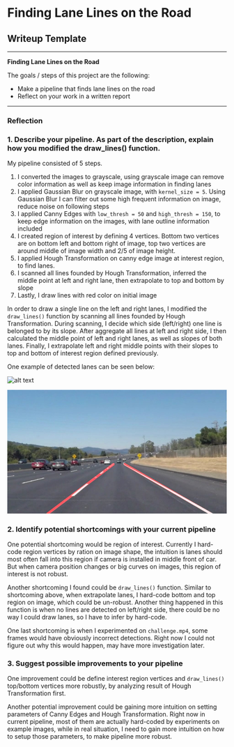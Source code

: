# **Finding Lane Lines on the Road**

## Writeup Template

---

**Finding Lane Lines on the Road**

The goals / steps of this project are the following:
* Make a pipeline that finds lane lines on the road
* Reflect on your work in a written report


[//]: # (Image References)

[image1]: ./test_images/solidWhiteCurve.jpg "solidWhiteCurve"

[image2]: ./test_images_output/solidWhiteCurve.jpg "solidWhiteCurve_output"

---

### Reflection

### 1. Describe your pipeline. As part of the description, explain how you modified the draw_lines() function.

My pipeline consisted of 5 steps.
1. I converted the images to grayscale, using grayscale image can remove color information as well as keep image information in finding lanes
2. I applied Gaussian Blur on grayscale image, with `kernel_size = 5`. Using Gaussian Blur I can filter out some high frequent information on image, reduce noise on following steps
3. I applied Canny Edges with `low_thresh = 50` and `high_thresh = 150`, to keep edge information on the images, with lane outline information included
4. I created region of interest by defining 4 vertices. Bottom two vertices are on bottom left and bottom right of image, top two vertices are around middle of image width and 2/5 of image height.
5. I applied Hough Transformation on canny edge image at interest region, to find lanes.
6. I scanned all lines founded by Hough Transformation, inferred the middle point at left and right lane, then extrapolate to top and bottom by slope
7. Lastly, I draw lines with red color on initial image

In order to draw a single line on the left and right lanes, I modified the `draw_lines()` function by scanning all lines founded by Hough Transformation. During scanning, I decide which side (left/right) one line is belonged to by its slope. After aggregate all lines at left and right side, I then calculated the middle point of left and right lanes, as well as slopes of both lanes. Finally, I extrapolate left and right middle points with their slopes to top and bottom of interest region defined previously.

One example of detected lanes can be seen below:

![alt text][image1]

![alt text][image2]


### 2. Identify potential shortcomings with your current pipeline


One potential shortcoming would be region of interest. Currently I hard-code region vertices by ration on image shape, the intuition is lanes should most often fall into this region if camera is installed in middle front of car. But when camera position changes or big curves on images, this region of interest is not robust.

Another shortcoming I found could be `draw_lines()` function. Similar to shortcoming above, when extrapolate lanes, I hard-code bottom and top region on image, which could be un-robust. Another thing happened in this function is when no lines are detected on left/right side, there could be no way I could draw lanes, so I have to infer by hard-code.

One last shortcoming is when I experimented on `challenge.mp4`, some frames would have obviously incorrect detections. Right now I could not figure out why this would happen, may have more investigation later.


### 3. Suggest possible improvements to your pipeline

One improvement could be define interest region vertices and `draw_lines()` top/bottom vertices more robustly, by analyzing result of Hough Transformation first.

Another potential improvement could be gaining more intuition on setting parameters of Canny Edges and Hough Transformation. Right now in current pipeline, most of them are actually hard-coded by experiments on example images, while in real situation, I need to gain more intuition on how to setup those parameters, to make pipeline more robust.
